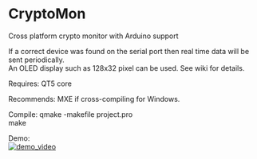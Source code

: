 # CryptoMon
Cross platform crypto monitor with Arduino support

If a correct device was found on the serial port then real time data will be sent periodically.  
An OLED display such as 128x32 pixel can be used. See wiki for details.  

Requires:
QT5 core  

Recommends:
MXE if cross-compiling for Windows.  

Compile:
qmake -makefile project.pro  
make  

Demo:  
[![demo_video](https://img.youtube.com/vi/djXWdDOxsqg/0.jpg)](https://www.youtube.com/watch?v=djXWdDOxsqg)  

